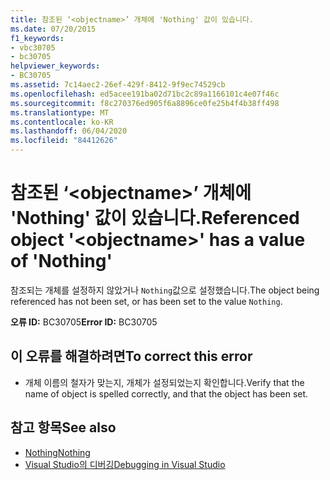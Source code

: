 ```yaml
---
title: 참조된 ‘<objectname>’ 개체에 'Nothing' 값이 있습니다.
ms.date: 07/20/2015
f1_keywords:
- vbc30705
- bc30705
helpviewer_keywords:
- BC30705
ms.assetid: 7c14aec2-26ef-429f-8412-9f9ec74529cb
ms.openlocfilehash: ed5acee191ba02d71bc2c89a1166101c4e07f46c
ms.sourcegitcommit: f8c270376ed905f6a8896ce0fe25b4f4b38ff498
ms.translationtype: MT
ms.contentlocale: ko-KR
ms.lasthandoff: 06/04/2020
ms.locfileid: "84412626"
---
```

# <a name="referenced-object-objectname-has-a-value-of-nothing"></a><span data-ttu-id="43e37-102">참조된 ‘\<objectname>’ 개체에 'Nothing' 값이 있습니다.</span><span class="sxs-lookup"><span data-stu-id="43e37-102">Referenced object '\<objectname>' has a value of 'Nothing'</span></span>
<span data-ttu-id="43e37-103">참조되는 개체를 설정하지 않았거나 `Nothing`값으로 설정했습니다.</span><span class="sxs-lookup"><span data-stu-id="43e37-103">The object being referenced has not been set, or has been set to the value `Nothing`.</span></span>  
  
 <span data-ttu-id="43e37-104">**오류 ID:** BC30705</span><span class="sxs-lookup"><span data-stu-id="43e37-104">**Error ID:** BC30705</span></span>  
  
## <a name="to-correct-this-error"></a><span data-ttu-id="43e37-105">이 오류를 해결하려면</span><span class="sxs-lookup"><span data-stu-id="43e37-105">To correct this error</span></span>  
  
- <span data-ttu-id="43e37-106">개체 이름의 철자가 맞는지, 개체가 설정되었는지 확인합니다.</span><span class="sxs-lookup"><span data-stu-id="43e37-106">Verify that the name of object is spelled correctly, and that the object has been set.</span></span>  
  
## <a name="see-also"></a><span data-ttu-id="43e37-107">참고 항목</span><span class="sxs-lookup"><span data-stu-id="43e37-107">See also</span></span>

- [<span data-ttu-id="43e37-108">Nothing</span><span class="sxs-lookup"><span data-stu-id="43e37-108">Nothing</span></span>](../language-reference/nothing.md)
- [<span data-ttu-id="43e37-109">Visual Studio의 디버깅</span><span class="sxs-lookup"><span data-stu-id="43e37-109">Debugging in Visual Studio</span></span>](/visualstudio/debugger/debugger-feature-tour)
